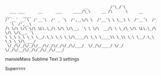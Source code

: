 
                                        __          /'\_/`\
      ___ ___      __      ___     ____/\_\     __ /\      \     __      ___     ____
    /' __` __`\  /'__`\  /' _ `\  /',__\/\ \  /'__`\ \ \__\ \  /'__`\  /' _ `\  /',__\
    /\ \/\ \/\ \/\ \L\.\_/\ \/\ \/\__, `\ \ \/\  __/\ \ \_/\ \/\ \L\.\_/\ \/\ \/\__, `\
    \ \_\ \_\ \_\ \__/.\_\ \_\ \_\/\____/\ \_\ \____\\ \_\\ \_\ \__/.\_\ \_\ \_\/\____/
     \/_/\/_/\/_/\/__/\/_/\/_/\/_/\/___/  \/_/\/____/ \/_/ \/_/\/__/\/_/\/_/\/_/\/___/

mansieMans Sublime Text 3 settings

Superrrrrr